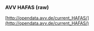 
### AVV HAFAS (raw)

[http://opendata.avv.de/current_HAFAS/](http://opendata.avv.de/current_HAFAS/)